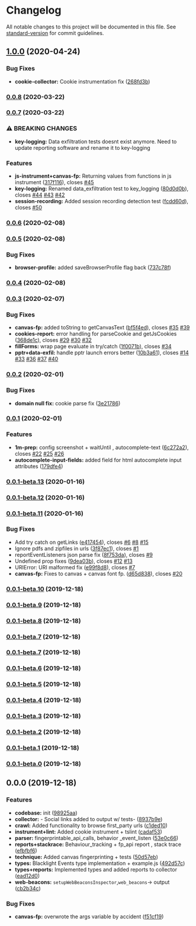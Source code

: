 # Changelog

All notable changes to this project will be documented in this file. See [standard-version](https://github.com/conventional-changelog/standard-version) for commit guidelines.

## [1.0.0](https://gitlab.com/the_markup/blacklight/compare/@themarkup/blacklight@0.0.8...@themarkup/blacklight@1.0.0) (2020-04-24)


### Bug Fixes

* **cookie-collector:** Cookie instrumentation fix ([268fd3b](https://gitlab.com/the_markup/blacklight/commit/268fd3baf124774b9af2f00f88508e41e42a6ed3))

### [0.0.8](https://gitlab.com/the_markup/blacklight/compare/@themarkup/blacklight@0.0.7...@themarkup/blacklight@0.0.8) (2020-03-22)

### [0.0.7](https://gitlab.com/the_markup/blacklight/compare/@themarkup/blacklight@0.0.6...@themarkup/blacklight@0.0.7) (2020-03-22)


### ⚠ BREAKING CHANGES

* **key-logging:** Data exfiltration tests doesnt exist anymore. Need to update reporting software and rename it to key-logging

### Features

* **js-instrument+canvas-fp:** Returning  values from functions in js instrument ([317f116](https://gitlab.com/the_markup/blacklight/commit/317f116c58b3ded8f6c433333a77e85cba4a8d54)), closes [#45](https://gitlab.com/the_markup/blacklight/issues/45)
* **key-logging:** Renamed data_exfiltration test to key_logging ([80d0d0b](https://gitlab.com/the_markup/blacklight/commit/80d0d0bd41f67642e5758dd0ba964cde96a1d2fe)), closes [#44](https://gitlab.com/the_markup/blacklight/issues/44) [#43](https://gitlab.com/the_markup/blacklight/issues/43) [#42](https://gitlab.com/the_markup/blacklight/issues/42)
* **session-recording:** Added session recording detection test ([fcdd60d](https://gitlab.com/the_markup/blacklight/commit/fcdd60da4c7f2dad2e738fd2d0776638a1b767f7)), closes [#50](https://gitlab.com/the_markup/blacklight/issues/50)

### [0.0.6](https://gitlab.com/the_markup/blacklight/compare/@themarkup/blacklight@0.0.5...@themarkup/blacklight@0.0.6) (2020-02-08)

### [0.0.5](https://gitlab.com/the_markup/blacklight/compare/@themarkup/blacklight@0.0.4...@themarkup/blacklight@0.0.5) (2020-02-08)


### Bug Fixes

* **browser-profile:** added saveBrowserProfile flag back ([737c78f](https://gitlab.com/the_markup/blacklight/commit/737c78fe91069ddf0410c180a453c29aff787744))

### [0.0.4](https://gitlab.com/the_markup/blacklight/compare/@themarkup/blacklight@0.0.3...@themarkup/blacklight@0.0.4) (2020-02-08)

### [0.0.3](https://gitlab.com/the_markup/blacklight/compare/@themarkup/blacklight@0.0.2...@themarkup/blacklight@0.0.3) (2020-02-07)


### Bug Fixes

* **canvas-fp:** added toString to getCanvasText ([bf5f4ed](https://gitlab.com/the_markup/blacklight/commit/bf5f4ed51a2768f95763b69adeaa20baa056399b)), closes [#35](https://gitlab.com/the_markup/blacklight/issues/35) [#39](https://gitlab.com/the_markup/blacklight/issues/39)
* **cookies-report:** error handling for parseCookie and getJsCookies ([368de1c](https://gitlab.com/the_markup/blacklight/commit/368de1c8a77865f68e1e0583f743e011484aea21)), closes [#29](https://gitlab.com/the_markup/blacklight/issues/29) [#30](https://gitlab.com/the_markup/blacklight/issues/30) [#32](https://gitlab.com/the_markup/blacklight/issues/32)
* **fillForms:** wrap page evaluate in try/catch ([1f0071b](https://gitlab.com/the_markup/blacklight/commit/1f0071bf843f291ee82a4a4c781c4b4daac0a3d6)), closes [#34](https://gitlab.com/the_markup/blacklight/issues/34)
* **pptr+data-exfil:** handle pptr launch errors better ([10b3a61](https://gitlab.com/the_markup/blacklight/commit/10b3a613d427ad3f6dab7a4cf149da12ef56c4a5)), closes [#14](https://gitlab.com/the_markup/blacklight/issues/14) [#33](https://gitlab.com/the_markup/blacklight/issues/33) [#36](https://gitlab.com/the_markup/blacklight/issues/36) [#37](https://gitlab.com/the_markup/blacklight/issues/37) [#40](https://gitlab.com/the_markup/blacklight/issues/40)

### [0.0.2](https://gitlab.com/the_markup/blacklight/compare/@themarkup/blacklight@0.0.1...@themarkup/blacklight@0.0.2) (2020-02-01)


### Bug Fixes

* **domain null fix:** cookie parse fix ([3e21786](https://gitlab.com/the_markup/blacklight/commit/3e21786e1068345718c1aa2cc888880353ba0759))

### [0.0.1](https://gitlab.com/the_markup/blacklight/compare/@themarkup/blacklight@0.0.1-beta.13...@themarkup/blacklight@0.0.1) (2020-02-01)


### Features

* **1m-prep:** config screenshot + waitUntil , autocomplete-text ([6c272a2](https://gitlab.com/the_markup/blacklight/commit/6c272a285b980bb63341b28e87b0f751af305ca6)), closes [#22](https://gitlab.com/the_markup/blacklight/issues/22) [#25](https://gitlab.com/the_markup/blacklight/issues/25) [#26](https://gitlab.com/the_markup/blacklight/issues/26)
* **autocomplete-input-fields:** added field for html autocomplete input attributes ([179dfe4](https://gitlab.com/the_markup/blacklight/commit/179dfe47d48840655ebd681be36401cf012ea9db))

### [0.0.1-beta.13](https://gitlab.com/the_markup/blacklight/compare/@themarkup/blacklight@0.0.1-beta.12...@themarkup/blacklight@0.0.1-beta.13) (2020-01-16)

### [0.0.1-beta.12](https://gitlab.com/the_markup/blacklight/compare/@themarkup/blacklight@0.0.1-beta.11...@themarkup/blacklight@0.0.1-beta.12) (2020-01-16)

### [0.0.1-beta.11](https://gitlab.com/the_markup/blacklight/compare/@themarkup/blacklight@0.0.1-beta.10...@themarkup/blacklight@0.0.1-beta.11) (2020-01-16)


### Bug Fixes

* Add try catch on getLinks ([e417454](https://gitlab.com/the_markup/blacklight/commit/e417454a7fe654734d9c9818664cea58672e08ef)), closes [#6](https://gitlab.com/the_markup/blacklight/issues/6) [#8](https://gitlab.com/the_markup/blacklight/issues/8) [#15](https://gitlab.com/the_markup/blacklight/issues/15)
* Ignore pdfs and zipfiles in urls ([3f87ec1](https://gitlab.com/the_markup/blacklight/commit/3f87ec16ec5ccdae8a729cf181f4919e958da798)), closes [#1](https://gitlab.com/the_markup/blacklight/issues/1)
* reportEventListeners json parse fix ([8f753da](https://gitlab.com/the_markup/blacklight/commit/8f753da7f0c3237ee2bc88612db11c0859b253e2)), closes [#9](https://gitlab.com/the_markup/blacklight/issues/9)
* Undefined prop fixes ([9dea03b](https://gitlab.com/the_markup/blacklight/commit/9dea03bea810627beef94fbab1467f8ee4dee6aa)), closes [#12](https://gitlab.com/the_markup/blacklight/issues/12) [#13](https://gitlab.com/the_markup/blacklight/issues/13)
* URIError: URI malformed fix ([e99f8d8](https://gitlab.com/the_markup/blacklight/commit/e99f8d83f9dbfd9402b3e1047950219a7c0dcdb5)), closes [#7](https://gitlab.com/the_markup/blacklight/issues/7)
* **canvas-fp:** Fixes to canvas + canvas font fp. ([d65d838](https://gitlab.com/the_markup/blacklight/commit/d65d8387d6b71c9ba82028aefedd3810c1048503)), closes [#20](https://gitlab.com/the_markup/blacklight/issues/20)

### [0.0.1-beta.10](https://gitlab.com/the_markup/blacklight/compare/@themarkup/blacklight@0.0.1-beta.9...@themarkup/blacklight@0.0.1-beta.10) (2019-12-18)

### [0.0.1-beta.9](https://gitlab.com/the_markup/blacklight/compare/@themarkup/blacklight@0.0.1-beta.8...@themarkup/blacklight@0.0.1-beta.9) (2019-12-18)

### [0.0.1-beta.8](https://gitlab.com/the_markup/blacklight/compare/@themarkup/blacklight@0.0.1-beta.7...@themarkup/blacklight@0.0.1-beta.8) (2019-12-18)

### [0.0.1-beta.7](https://gitlab.com/the_markup/blacklight/compare/@themarkup/blacklight@0.0.1-beta.7...@themarkup/blacklight@0.0.1-beta.7) (2019-12-18)

### [0.0.1-beta.7](https://gitlab.com/the_markup/blacklight/compare/@themarkup/blacklight@0.0.1-beta.6...@themarkup/blacklight@0.0.1-beta.7) (2019-12-18)

### [0.0.1-beta.6](https://gitlab.com/the_markup/blacklight/compare/@themarkup/blacklight@0.0.1-beta.5...@themarkup/blacklight@0.0.1-beta.6) (2019-12-18)

### [0.0.1-beta.5](https://gitlab.com/the_markup/blacklight/compare/@themarkup/blacklight@0.0.1-beta.4...@themarkup/blacklight@0.0.1-beta.5) (2019-12-18)

### [0.0.1-beta.4](https://gitlab.com/the_markup/blacklight/compare/@themarkup/blacklight@0.0.1-beta.3...@themarkup/blacklight@0.0.1-beta.4) (2019-12-18)

### [0.0.1-beta.3](https://gitlab.com/the_markup/blacklight/compare/@themarkup/blacklight@0.0.1-beta.2...@themarkup/blacklight@0.0.1-beta.3) (2019-12-18)

### [0.0.1-beta.2](https://gitlab.com/the_markup/blacklight/compare/@themarkup/blacklight@0.0.1-beta.1...@themarkup/blacklight@0.0.1-beta.2) (2019-12-18)

### [0.0.1-beta.1](https://gitlab.com/the_markup/blacklight/compare/@themarkup/blacklight@0.0.1-beta.0...@themarkup/blacklight@0.0.1-beta.1) (2019-12-18)

### [0.0.1-beta.0](https://gitlab.com/the_markup/blacklight/compare/@themarkup/blacklight@0.0.0...@themarkup/blacklight@0.0.1-beta.0) (2019-12-18)

## 0.0.0 (2019-12-18)

### Features

- **codebase:** init ([98925aa](https://gitlab.com/the_markup/blacklight/commit/98925aa0c56c44588caa19fd6e6e10e014c666cb))
- **collector:** - Social links added to output w/ tests- ([8937b9e](https://gitlab.com/the_markup/blacklight/commit/8937b9e1c8a9ad8317c1cd8ce1221b5fdd3d3a90))
- **crawl:** Added functionality to browse first_party urls ([c1ded10](https://gitlab.com/the_markup/blacklight/commit/c1ded104cfb343be34812d6c2c06641b437722ab))
- **instrument+lint:** Added cookie instrument + tslint ([cadaf53](https://gitlab.com/the_markup/blacklight/commit/cadaf535d76c3861d42964c61e8c1bcd926f6fef))
- **parser:** fingerprintable_api_calls, behavior \_event_listen ([53e0c66](https://gitlab.com/the_markup/blacklight/commit/53e0c66924640f36375e7d066641f1471bebbc89))
- **reports+stackrace:** Behaviour_tracking + fp_api report , stack trace ([efbfbf6](https://gitlab.com/the_markup/blacklight/commit/efbfbf69bcd28d3c351e01aee9de2b09f323ec35))
- **technique:** Added canvas fingerprinting + tests ([50d57eb](https://gitlab.com/the_markup/blacklight/commit/50d57eb407b6c8a823b655862be206f778b208ad))
- **types:** Blacklight Events type implementation + example.js ([492d57c](https://gitlab.com/the_markup/blacklight/commit/492d57c01dc7d0971c6236ca23a63ac84ea6f105))
- **types+reports:** Implemented types and added reports to collector ([ead12d0](https://gitlab.com/the_markup/blacklight/commit/ead12d0e2363588ffe13a37f199c75b4832d0ad7))
- **web-beacons:** `setupWebBeaconsInspector`,`web_beacons`-> output ([cb2b34c](https://gitlab.com/the_markup/blacklight/commit/cb2b34c5834fecc0e3d2328be02c30b8351785e8))

### Bug Fixes

- **canvas-fp:** overwrote the args variable by accident ([f51cf19](https://gitlab.com/the_markup/blacklight/commit/f51cf1928166a312add8275dfc882ae4e228549c))

